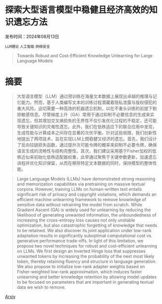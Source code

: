 # 探索大型语言模型中稳健且经济高效的知识遗忘方法

发布时间：2024年08月13日

`LLM理论` `人工智能` `网络安全`

> Towards Robust and Cost-Efficient Knowledge Unlearning for Large Language Models

# 摘要

> 大型语言模型（LLM）通过预训练在海量文本数据上展现出卓越的推理与记忆能力。然而，基于人类编写文本的训练过程潜藏着隐私泄露与版权侵犯的重大风险，迫切需要一种高效的机器遗忘机制，以在不重头训练的前提下剔除敏感信息。尽管梯度上升（GA）常用于通过抑制不必要信息的生成来实现遗忘，但其增加交叉熵损失的无界性不仅引发优化过程的不稳定，还可能导致关键知识的灾难性遗忘。此外，我们在低秩适应下的联合应用中发现，生成性能与计算成本之间存在显著的次优平衡。针对这些局限，我们创新性地提出了两项技术，旨在实现LLM上既稳健又经济的遗忘。首先，我们设计了反向铰链损失函数，通过提升次可能令牌的概率来抑制不必要令牌，确保语言生成的流畅性与结构完整性。其次，我们建议采用基于Fisher加权的低秩近似来初始化低秩适配器权重，此举通过聚焦于关键参数更新，加速遗忘进程并优化知识保留，从而在移除特定文本数据的同时，保持模型的整体性能。

> Large Language Models (LLMs) have demonstrated strong reasoning and memorization capabilities via pretraining on massive textual corpora. However, training LLMs on human-written text entails significant risk of privacy and copyright violations, which demands an efficient machine unlearning framework to remove knowledge of sensitive data without retraining the model from scratch. While Gradient Ascent (GA) is widely used for unlearning by reducing the likelihood of generating unwanted information, the unboundedness of increasing the cross-entropy loss causes not only unstable optimization, but also catastrophic forgetting of knowledge that needs to be retained. We also discover its joint application under low-rank adaptation results in significantly suboptimal computational cost vs. generative performance trade-offs. In light of this limitation, we propose two novel techniques for robust and cost-efficient unlearning on LLMs. We first design an Inverted Hinge loss that suppresses unwanted tokens by increasing the probability of the next most likely token, thereby retaining fluency and structure in language generation. We also propose to initialize low-rank adapter weights based on Fisher-weighted low-rank approximation, which induces faster unlearning and better knowledge retention by allowing model updates to be focused on parameters that are important in generating textual data we wish to remove.

[Arxiv](https://arxiv.org/abs/2408.06621)